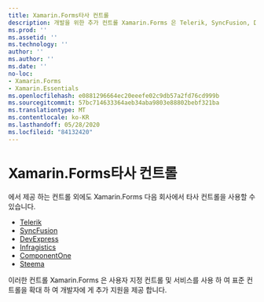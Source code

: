 ```yaml
---
title: Xamarin.Forms타사 컨트롤
description: 개발을 위한 추가 컨트롤 Xamarin.Forms 은 Telerik, SyncFusion, DevExpress, Infragistics, ComponentOne 및 Steema와 같은 회사에서 사용할 수 있습니다.
ms.prod: ''
ms.assetid: ''
ms.technology: ''
author: ''
ms.author: ''
ms.date: ''
no-loc:
- Xamarin.Forms
- Xamarin.Essentials
ms.openlocfilehash: e0881296664ec20eeefe02c9db57a2fd76cd999b
ms.sourcegitcommit: 57bc714633364aeb34aba9803e88802bebf321ba
ms.translationtype: MT
ms.contentlocale: ko-KR
ms.lasthandoff: 05/28/2020
ms.locfileid: "84132420"
---
```

# <a name="xamarinforms-third-party-controls"></a>Xamarin.Forms타사 컨트롤

에서 제공 하는 컨트롤 외에도 Xamarin.Forms 다음 회사에서 타사 컨트롤을 사용할 수 있습니다.

- [Telerik](https://www.telerik.com/xamarin-ui)
- [SyncFusion](https://www.syncfusion.com/xamarin-ui-controls)
- [DevExpress](https://www.devexpress.com/xamarin/)
- [Infragistics](https://www.infragistics.com/products/xamarin)
- [ComponentOne](https://www.grapecity.com/componentone-xamarin/)
- [Steema](https://www.steema.com/product/forms)

이러한 컨트롤 Xamarin.Forms 은 사용자 지정 컨트롤 및 서비스를 사용 하 여 표준 컨트롤을 확대 하 여 개발자에 게 추가 지원을 제공 합니다.
